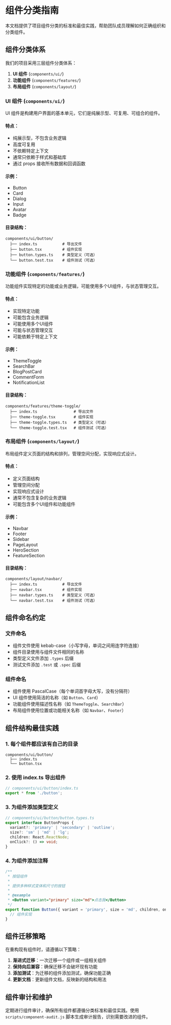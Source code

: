 # 组件分类指南

本文档提供了项目组件分类的标准和最佳实践，帮助团队成员理解如何正确组织和分类组件。

## 组件分类体系

我们的项目采用三层组件分类体系：

1. **UI 组件** (`components/ui/`)
2. **功能组件** (`components/features/`)
3. **布局组件** (`components/layout/`)

### UI 组件 (`components/ui/`)

UI 组件是构建用户界面的基本单元，它们是纯展示型、可复用、可组合的组件。

#### 特点：
- 纯展示型，不包含业务逻辑
- 高度可复用
- 不依赖特定上下文
- 通常只依赖于样式和基础库
- 通过 props 接收所有数据和回调函数

#### 示例：
- Button
- Card
- Dialog
- Input
- Avatar
- Badge

#### 目录结构：
```
components/ui/button/
  ├── index.ts           # 导出文件
  ├── button.tsx         # 组件实现
  ├── button.types.ts    # 类型定义（可选）
  └── button.test.tsx    # 组件测试（可选）
```

### 功能组件 (`components/features/`)

功能组件实现特定的功能或业务逻辑，可能使用多个UI组件，与状态管理交互。

#### 特点：
- 实现特定功能
- 可能包含业务逻辑
- 可能使用多个UI组件
- 可能与状态管理交互
- 可能依赖于特定上下文

#### 示例：
- ThemeToggle
- SearchBar
- BlogPostCard
- CommentForm
- NotificationList

#### 目录结构：
```
components/features/theme-toggle/
  ├── index.ts                # 导出文件
  ├── theme-toggle.tsx        # 组件实现
  ├── theme-toggle.types.ts   # 类型定义（可选）
  └── theme-toggle.test.tsx   # 组件测试（可选）
```

### 布局组件 (`components/layout/`)

布局组件定义页面的结构和排列，管理空间分配，实现响应式设计。

#### 特点：
- 定义页面结构
- 管理空间分配
- 实现响应式设计
- 通常不包含复杂的业务逻辑
- 可能包含多个UI组件和功能组件

#### 示例：
- Navbar
- Footer
- Sidebar
- PageLayout
- HeroSection
- FeatureSection

#### 目录结构：
```
components/layout/navbar/
  ├── index.ts           # 导出文件
  ├── navbar.tsx         # 组件实现
  ├── navbar.types.ts    # 类型定义（可选）
  └── navbar.test.tsx    # 组件测试（可选）
```

## 组件命名约定

### 文件命名

- 组件文件使用 kebab-case（小写字母，单词之间用连字符连接）
- 组件目录使用与组件文件相同的名称
- 类型定义文件添加 `.types` 后缀
- 测试文件添加 `.test` 或 `.spec` 后缀

### 组件命名

- 组件使用 PascalCase（每个单词首字母大写，没有分隔符）
- UI 组件使用简洁的名称（如 `Button`、`Card`）
- 功能组件使用描述性名称（如 `ThemeToggle`、`SearchBar`）
- 布局组件使用位置或功能相关名称（如 `Navbar`、`Footer`）

## 组件结构最佳实践

### 1. 每个组件都应该有自己的目录

```
components/ui/button/
  ├── index.ts
  └── button.tsx
```

### 2. 使用 index.ts 导出组件

```typescript
// components/ui/button/index.ts
export * from './button';
```

### 3. 为组件添加类型定义

```typescript
// components/ui/button/button.types.ts
export interface ButtonProps {
  variant?: 'primary' | 'secondary' | 'outline';
  size?: 'sm' | 'md' | 'lg';
  children: React.ReactNode;
  onClick?: () => void;
}
```

### 4. 为组件添加注释

```typescript
/**
 * 按钮组件
 * 
 * 提供多种样式变体和尺寸的按钮
 * 
 * @example
 * <Button variant="primary" size="md">点击我</Button>
 */
export function Button({ variant = 'primary', size = 'md', children, onClick }: ButtonProps) {
  // 组件实现
}
```

## 组件迁移策略

在重构现有组件时，请遵循以下策略：

1. **渐进式迁移**：一次迁移一个组件或一组相关组件
2. **保持向后兼容**：确保迁移不会破坏现有功能
3. **添加测试**：为迁移的组件添加测试，确保功能正确
4. **更新文档**：更新组件文档，反映新的结构和用法

## 组件审计和维护

定期进行组件审计，确保所有组件都遵循分类标准和最佳实践。使用 `scripts/component-audit.js` 脚本生成审计报告，识别需要改进的组件。
